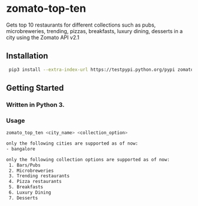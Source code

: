# zomato-top-ten
Gets top 10 restaurants for different collections such as pubs, microbreweries, trending, pizzas, breakfasts, luxury dining, desserts in a city using the Zomato API v2.1

## Installation

```bash
 pip3 install --extra-index-url https://testpypi.python.org/pypi zomato_top_ten
```

## Getting Started
### Written in Python 3.

### Usage
```bash
zomato_top_ten <city_name> <collection_option>

only the following cities are supported as of now:
- bangalore

only the following collection options are supported as of now:
 1. Bars/Pubs
 2. Microbreweries
 3. Trending restaurants
 4. Pizza restaurants
 5. Breakfasts
 6. Luxury Dining
 7. Desserts

```
